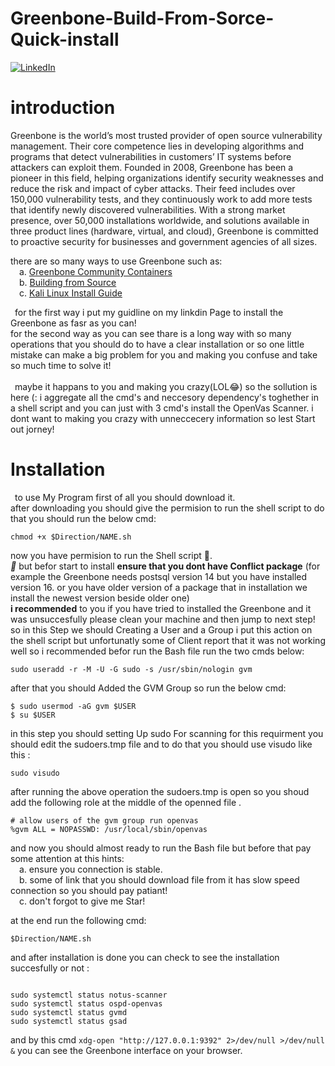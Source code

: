 # Greenbone-Build-From-Sorce-Quick-install 
[![LinkedIn][linkedin-shield]][linkedin-url]&ensp;
# introduction <br>
Greenbone is the world’s most trusted provider of open source vulnerability management. Their core competence lies in developing algorithms and programs that detect vulnerabilities in customers’ IT systems before attackers can exploit them. Founded in 2008, Greenbone has been a pioneer in this field, helping organizations identify security weaknesses and reduce the risk and impact of cyber attacks. Their feed includes over 150,000 vulnerability tests, and they continuously work to add more tests that identify newly discovered vulnerabilities. With a strong market presence, over 50,000 installations worldwide, and solutions available in three product lines (hardware, virtual, and cloud), Greenbone is committed to proactive security for businesses and government agencies of all sizes.

there are so many ways to use Greenbone such as:<br>
&emsp;a. [Greenbone Community Containers](https://www.google.com) <br>
&emsp;b. [Building from Source](https://greenbone.github.io/docs/latest/22.4/source-build/index.html)<br>
&emsp;c. [Kali Linux Install Guide](https://greenbone.github.io/docs/latest/22.4/kali/index.html)<br>

&ensp;for the first way i put my guidline on my linkdin Page to install the Greenbone as fasr as you can! <br>
for the second way as you can see thare is a long way with so many operations that you should do to have a clear installation or so one little mistake can make a big problem for you and making you confuse and take so much time to solve it!<br>
<br>
&ensp;maybe it happans to you and making you crazy(LOL:joy:) so the sollution is here (: i aggregate all the cmd's and neccesory dependency's toghether in a shell script and you can just with 3 cmd's install the OpenVas Scanner. i dont want to making you crazy with unneccecery information so lest Start out jorney!

# Installation
&ensp;to use My Program first of all you should download it.<br>
after downloading you should give the permision to run the shell script to do that you should run the below cmd:<br>

```
chmod +x $Direction/NAME.sh
```

now you have permision to run the Shell script :clap:. <br>
<i>:pushpin:</i> but befor start to install **ensure that you dont have Conflict package** (for example the Greenbone needs postsql version 14 but you have installed version 16. or you have older version of a package that in installation we install the newest version beside older one) <br>
**i recommended** to you if you have tried to installed the Greenbone and it was unsuccesfully please clean your machine and then jump to next step!<br>
so in this Step we should Creating a User and a Group i put this action on the shell script but unfortunatly some of Client report that it was not working well so i recommended befor run the Bash file run the two cmds below:

``` 
sudo useradd -r -M -U -G sudo -s /usr/sbin/nologin gvm 
```
after that you should Added the GVM Group so run the below cmd:
```
$ sudo usermod -aG gvm $USER
$ su $USER

```
in this step you should setting Up sudo For scanning for this requirment you should edit the sudoers.tmp file and to do that you should use visudo like this :
```
sudo visudo

```
after running the above operation the sudoers.tmp is open so you shoud add the following role at the middle of the openned file .<br>
<pr>
```
# allow users of the gvm group run openvas
%gvm ALL = NOPASSWD: /usr/local/sbin/openvas
```
<pr>
and now you should almost ready to run the Bash file but before that pay some attention at this hints:<br>
&emsp;a. ensure you connection is stable.<br>
&emsp;b. some of link that you should download file from it has slow speed connection so you should pay patiant!<br>
&emsp;c. don't forgot to give me Star! <br>

at the end run the following cmd:
```
$Direction/NAME.sh
```
and after installation is done you can check to see the installation succesfully or not :
```Checking the status of the services #

sudo systemctl status notus-scanner
sudo systemctl status ospd-openvas
sudo systemctl status gvmd
sudo systemctl status gsad
```
and by this cmd ```xdg-open "http://127.0.0.1:9392" 2>/dev/null >/dev/null &``` you can see the Greenbone interface on your browser.














<!-- MARKDOWN LINKS & IMAGES -->
[stars-shield]: https://img.shields.io/github/MohsnRaj/Greenbone-Build-From-Sorce-Quick-install/Best-README-Template.svg?style=for-the-badge
[stars-url]: https://github.com/MohsnRaj/Greenbone-Build-From-Sorce-Quick-install
[license-shield]: https://img.shields.io/github/license/othneildrew/Best-README-Template.svg?style=for-the-badge
[license-url]: https://github.com/othneildrew/Best-README-Template/blob/master/LICENSE.txt
[linkedin-shield]: https://img.shields.io/badge/-LinkedIn-black.svg?style=for-the-badge&logo=linkedin&colorB=555
[linkedin-url]: https://linkedin.com/in/othneildrew
